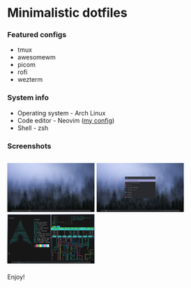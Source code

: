 # Minimalistic dotfiles
### Featured configs 
* tmux
* awesomewm
* picom
* rofi
* wezterm
### System info
* Operating system - Arch Linux
* Code editor - Neovim ([my config](https://github.com/assense/nvim-config))
* Shell - zsh
### Screenshots
<img src="src/screenshot1.png" alt="img1" width="200"/> <img src="src/screenshot2.png" alt="img2" width="200"/> <img src="src/screenshot3.png" alt="img3" width="200"/>
---
Enjoy!
